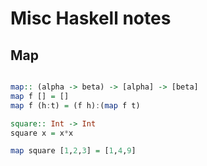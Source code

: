 # Misc Haskell notes


## Map

```haskell

map:: (alpha -> beta) -> [alpha] -> [beta]
map f [] = []
map f (h:t) = (f h):(map f t)

square:: Int -> Int
square x = x*x

map square [1,2,3] = [1,4,9]

```


